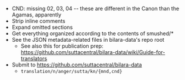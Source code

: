 * CND: missing 02, 03, 04 -- these are different in the Canon than the Agamas,
    apparently
* Strip inline comments
* Expand omitted sections
* Get everything organized according to the contents of smushed/*
* See the JSON metadata-related files in bilara-data's repo root
    * See also this for publication prep:
        https://github.com/suttacentral/bilara-data/wiki/Guide-for-translators
* Submit to https://github.com/suttacentral/bilara-data
    * `translation/n/anger/sutta/kn/{mnd,cnd}`
